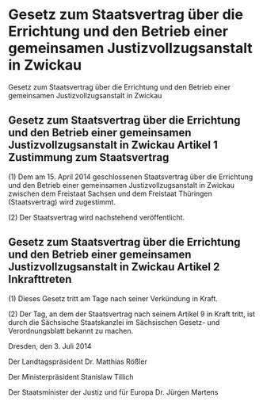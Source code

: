 # Gesetz zum Staatsvertrag über die Errichtung und den Betrieb einer gemeinsamen Justizvollzugsanstalt in Zwickau

Gesetz zum Staatsvertrag über die Errichtung und den Betrieb einer gemeinsamen Justizvollzugsanstalt in Zwickau

## Gesetz zum Staatsvertrag über die Errichtung und den Betrieb einer gemeinsamen Justizvollzugsanstalt in Zwickau Artikel 1  Zustimmung zum Staatsvertrag

(1) Dem am 15. April 2014 geschlossenen Staatsvertrag über die Errichtung und den Betrieb einer gemeinsamen Justizvollzugsanstalt in Zwickau zwischen dem Freistaat Sachsen und dem Freistaat Thüringen (Staatsvertrag) wird zugestimmt.

(2) Der 
        Staatsvertrag wird nachstehend veröffentlicht.


## Gesetz zum Staatsvertrag über die Errichtung und den Betrieb einer gemeinsamen Justizvollzugsanstalt in Zwickau Artikel 2  Inkrafttreten

(1) Dieses Gesetz tritt am Tage nach seiner Verkündung in Kraft.

(2) Der Tag, an dem der Staatsvertrag nach seinem Artikel 9 in Kraft tritt, ist durch die Sächsische Staatskanzlei im Sächsischen Gesetz- und Verordnungsblatt bekannt zu machen.

Dresden, den 3. Juli 2014

Der Landtagspräsident 
           Dr. Matthias Rößler

Der Ministerpräsident 
           Stanislaw Tillich

Der Staatsminister der Justiz und für Europa 
           Dr. Jürgen Martens

